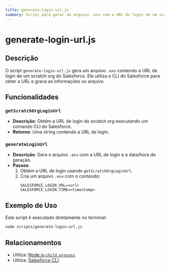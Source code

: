 ```yaml
---
title: generate-login-url.js
summary: Script para gerar um arquivo .env com a URL de login de um scratch org do Salesforce.
---
```


# generate-login-url.js

## Descrição
O script `generate-login-url.js` gera um arquivo `.env` contendo a URL de login de um scratch org do Salesforce. Ele utiliza o CLI do Salesforce para obter a URL e grava as informações no arquivo.

## Funcionalidades

### `getScratchOrgLoginUrl`
- **Descrição**: Obtém a URL de login do scratch org executando um comando CLI do Salesforce.
- **Retorno**: Uma string contendo a URL de login.

### `generateLoginUrl`
- **Descrição**: Gera o arquivo `.env` com a URL de login e a data/hora de geração.
- **Passos**:
  1. Obtém a URL de login usando `getScratchOrgLoginUrl`.
  2. Cria um arquivo `.env` com o conteúdo:
     ```
     SALESFORCE_LOGIN_URL=<url>
     SALESFORCE_LOGIN_TIME=<timestamp>
     ```

## Exemplo de Uso
Este script é executado diretamente no terminal:
```bash
node scripts/generate-login-url.js
```

## Relacionamentos

- Utiliza: [Node.js `child_process`](https://nodejs.org/api/child_process.html).
- Utiliza: [Salesforce CLI](https://developer.salesforce.com/tools/sfdxcli).